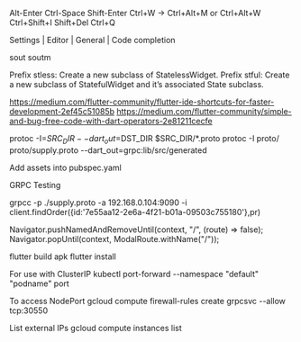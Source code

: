 Alt-Enter
Ctrl-Space
Shift-Enter
Ctrl+W -> Ctrl+Alt+M or Ctrl+Alt+W
Ctrl+Shift+I
Shift+Del
Ctrl+Q

Settings | Editor | General | Code completion

sout
soutm

Prefix stless: Create a new subclass of StatelessWidget.
Prefix stful: Create a new subclass of StatefulWidget and it’s associated State subclass.

https://medium.com/flutter-community/flutter-ide-shortcuts-for-faster-development-2ef45c51085b
https://medium.com/flutter-community/simple-and-bug-free-code-with-dart-operators-2e81211cecfe

protoc -I=$SRC_DIR --dart_out=$DST_DIR $SRC_DIR/*.proto
protoc -I proto/ proto/supply.proto --dart_out=grpc:lib/src/generated

Add assets into pubspec.yaml

GRPC Testing

grpcc -p ./supply.proto -a 192.168.0.104:9090 -i
client.findOrder({id:'7e55aa12-2e6a-4f21-b01a-09503c755180'},pr)


Navigator.pushNamedAndRemoveUntil(context, "/", (route) => false);
Navigator.popUntil(context, ModalRoute.withName("/"));

flutter build apk
flutter install

For use with ClusterIP
kubectl port-forward --namespace "default" "podname" port

To access NodePort
gcloud compute firewall-rules create grpcsvc --allow tcp:30550

List external IPs
gcloud compute instances list